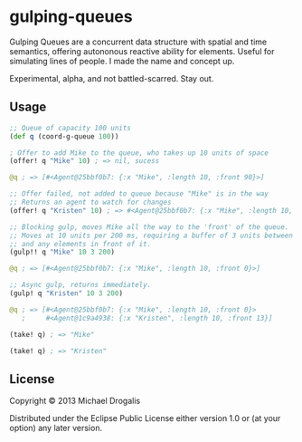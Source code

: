 # gulping-queues

Gulping Queues are a concurrent data structure with spatial and time semantics,
offering autononous reactive ability for elements. Useful for simulating lines of people.
I made the name and concept up.

Experimental, alpha, and not battled-scarred. Stay out.

## Usage

```clojure
;; Queue of capacity 100 units
(def q (coord-g-queue 100))

; Offer to add Mike to the queue, who takes up 10 units of space
(offer! q "Mike" 10) ; => nil, sucess

@q ; => [#<Agent@25bbf0b7: {:x "Mike", :length 10, :front 90}>]

;; Offer failed, not added to queue because "Mike" is in the way
;; Returns an agent to watch for changes
(offer! q "Kristen" 10) ; => #<Agent@25bbf0b7: {:x "Mike", :length 10, :front 90}>

;; Blocking gulp, moves Mike all the way to the 'front' of the queue.
;; Moves at 10 units per 200 ms, requiring a buffer of 3 units between itself
;; and any elements in front of it.
(gulp!! q "Mike" 10 3 200)

@q ; => [#<Agent@25bbf0b7: {:x "Mike", :length 10, :front 0}>]

;; Async gulp, returns immediately. 
(gulp! q "Kristen" 10 3 200)

@q ; => [#<Agent@25bbf0b7: {:x "Mike", :length 10, :front 0}>
   ;     #<Agent@1c9a4938: {:x "Kristen", :length 10, :front 13}]

(take! q) ; => "Mike"

(take! q) ; => "Kristen"
```

## License

Copyright © 2013 Michael Drogalis

Distributed under the Eclipse Public License either version 1.0 or (at
your option) any later version.
